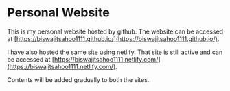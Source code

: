 # Personal Website

This is my personal website hosted by github. The website can be accessed at [https://biswajitsahoo1111.github.io/](https://biswajitsahoo1111.github.io/).

I have also hosted the same site using netlify. That site is still active and can be accessed at [https://biswajitsahoo1111.netlify.com/](https://biswajitsahoo1111.netlify.com/).

Contents will be added gradually to both the sites.
